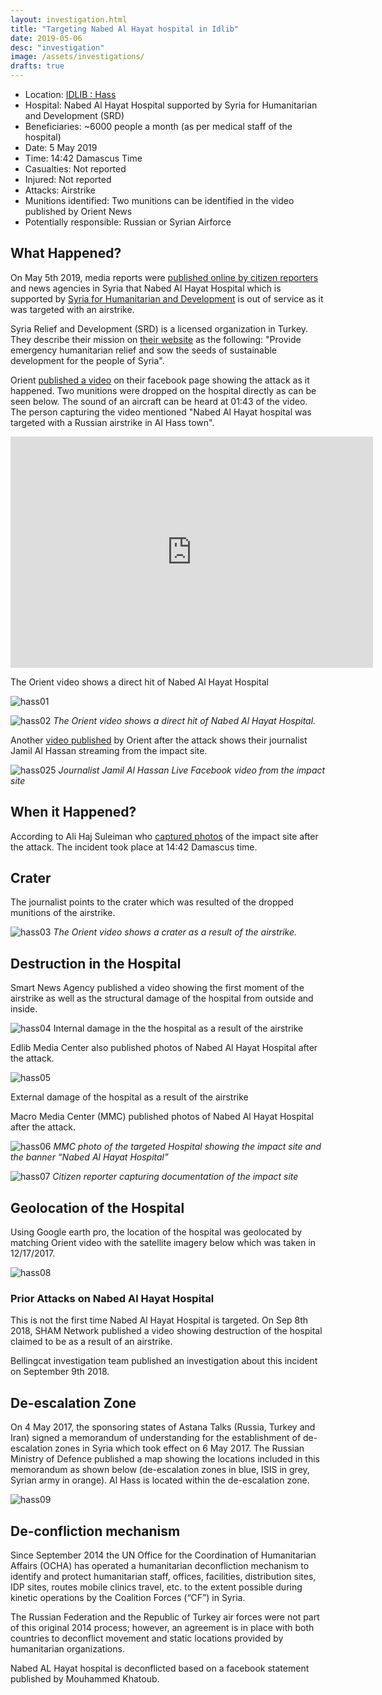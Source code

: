 ```yaml
---
layout: investigation.html
title: "Targeting Nabed Al Hayat hospital in Idlib"
date: 2019-05-06
desc: "investigation"
image: /assets/investigations/
drafts: true
---
```


- Location: [IDLIB : Hass](https://goo.gl/maps/7Uhfyp8h76TZmVUx8)
- Hospital: Nabed Al Hayat Hospital supported by Syria for Humanitarian and Development (SRD)
- Beneficiaries: ~6000 people a month (as per medical staff of the hospital)
- Date: 5 May 2019
- Time: 14:42 Damascus Time
- Casualties: Not reported
- Injured: Not reported
- Attacks: Airstrike
- Munitions identified: Two munitions can be identified in the video published by Orient News
- Potentially responsible: Russian or Syrian Airforce

## What Happened?

On May 5th 2019, media reports were [published online by citizen reporters](https://www.facebook.com/wassemalon/posts/1173592712801596) and news agencies in Syria that Nabed Al Hayat Hospital which is supported by [Syria for Humanitarian and Development](https://srd.org.tr/) is out of service as it was targeted with an airstrike.

Syria Relief and Development (SRD) is a licensed organization in Turkey. They describe their mission on [their website](https://srd.org.tr/en/about) as the following: "Provide emergency humanitarian relief and sow the seeds of sustainable development for the people of Syria".

Orient [published a video](https://www.facebook.com/watch/?v=660363207732616) on their facebook page showing the attack as it happened. Two munitions were dropped on the hospital directly as can be seen below. The sound of an aircraft can be heard at 01:43 of the video. The person capturing the video mentioned "Nabed Al Hayat hospital was targeted with a Russian airstrike in Al Hass town".

<iframe src="https://giphy.com/embed/MCFOyRtoIiPPFZvSJs" width="580" height="370" frameBorder="0" class="giphy-embed" allowFullScreen></iframe><p><a href="https://giphy.com/gifs/hospital-syria-airstrike-MCFOyRtoIiPPFZvSJs"></a></p>

The Orient video shows a direct hit of Nabed Al Hayat Hospital

![hass01](/assets/investigations/hass/image2.png)

![hass02](/assets/investigations/hass/image14.png)
*The Orient video shows a direct hit of Nabed Al Hayat Hospital.*

Another [video published](https://www.facebook.com/Orient.Tv.Net/videos/324763261548620/) by Orient after the attack shows their journalist Jamil Al Hassan streaming from the impact site.

![hass025](/assets/investigations/hass/image4.png)
*Journalist Jamil Al Hassan Live Facebook video from the impact site*


## When it Happened?

According to Ali Haj Suleiman who [captured photos](https://www.facebook.com/permalink.php?story_fbid=2428696364020887&id=100006416408432) of the impact site after the attack. The incident took place at 14:42 Damascus time.



## Crater

The journalist points to the crater which was resulted of the dropped munitions of the airstrike.

![hass03](/assets/investigations/hass/image15.png)
*The Orient video shows a crater as a result of the airstrike.*

## Destruction in the Hospital

Smart News Agency published a video showing the first moment of the airstrike as well as the structural damage of the hospital from outside and inside.

![hass04](/assets/investigations/hass/image6.png)
Internal damage in the the hospital as a result of the airstrike

Edlib Media Center also published photos of Nabed Al Hayat Hospital after the attack.

![hass05](/assets/investigations/hass/image13.jpg)

External damage of the hospital as a result of the airstrike


Macro Media Center (MMC) published photos of Nabed Al Hayat Hospital after the attack.

![hass06](/assets/investigations/hass/image7.jpg)
*MMC photo of the targeted Hospital showing the impact site and the banner “Nabed Al Hayat Hospital”*

![hass07](/assets/investigations/hass/59615664_614938712306090_3501116907153522688_o.jpg)
*Citizen reporter capturing documentation of the impact site*

## Geolocation of the Hospital
Using Google earth pro, the location of the hospital was geolocated by matching Orient video with the satellite imagery below which was taken in 12/17/2017.

![hass08](/assets/investigations/hass/image8.png)

### Prior Attacks on Nabed Al Hayat Hospital

This is not the first time Nabed Al Hayat Hospital is targeted. On Sep 8th 2018, SHAM Network published a video showing destruction of the hospital claimed to be as a result of an airstrike.

Bellingcat investigation team published an investigation about this incident on September 9th 2018.

## De-escalation Zone
On 4 May 2017, the sponsoring states of Astana Talks (Russia, Turkey and Iran) signed a memorandum of understanding for the establishment of de-escalation zones in Syria which took effect on 6 May 2017. The Russian Ministry of Defence published a map showing the locations included in this memorandum as shown below (de-escalation zones in blue, ISIS in grey, Syrian army in orange). Al Hass is located within the de-escalation zone.

![hass09](/assets/investigations/hass/image12.jpg)


## De-confliction mechanism

Since September 2014 the UN Office for the Coordination of Humanitarian Affairs (OCHA) has
operated a humanitarian deconfliction mechanism to identify and protect humanitarian staff, offices, facilities, distribution sites, IDP sites, routes mobile clinics travel, etc. to the extent possible during kinetic operations by the Coalition Forces (“CF”) in Syria.

The Russian Federation and the Republic of Turkey air forces were not part of this original 2014 process; however, an agreement is in place with both countries to deconflict movement and static locations provided by humanitarian organizations.

Nabed AL Hayat hospital is deconflicted based on a facebook statement published by Mouhammed Khatoub.
